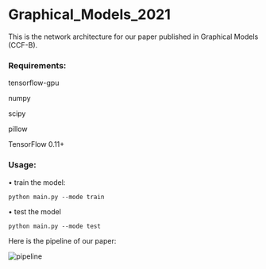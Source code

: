 # Graphical_Models_2021

This is the network architecture for our paper published in Graphical Models (CCF-B).

### Requirements:
tensorflow-gpu

numpy

scipy

pillow

TensorFlow 0.11+

### Usage:
$\bullet$ train the model:
```
python main.py --mode train
```
$\bullet$ test the model
```
python main.py --mode test
```

Here is the pipeline of our paper:

![pipeline](https://github.com/RyuZhihao123/Graphical_Models_2021/blob/main/overview.png)
